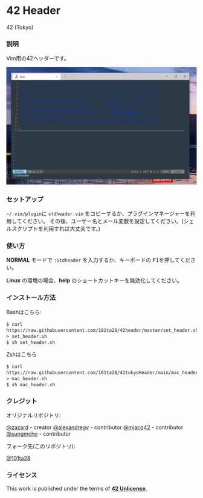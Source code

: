 # **42 Header**

42 (Tokyo)

### **説明**

Vim用の42ヘッダーです。

![42 header](img/42header.jpg)

### **セットアップ**

`~/.vim/plugin`に `stdheader.vim` をコピーするか、プラグインマネージャーを利用してください。
その後、ユーザー名とメール変数を設定してください。(シェルスクリプトを利用すれば大丈夫です。)

### **使い方**

**NORMAL** モードで `:Stdheader` を入力するか、キーボードの <kbd>F1</kbd>を押してください。

**Linux** の環境の場合、**help** のショートカットキーを無効化してください。


### **インストール方法**

Bashはこちら:

```
$ curl https://raw.githubusercontent.com/101ta28/42header/master/set_header.sh > set_header.sh
$ sh set_header.sh
```

Zshはこちら

```
$ curl https://raw.githubusercontent.com/101ta28/42tokyoHeader/main/mac_header.sh > mac_header.sh
$ sh mac_header.sh
```

### **クレジット**

オリジナルリポジトリ:

[@zazard](https://github.com/zazard) - creator
[@alexandregv](https://github.com/alexandregv) - contributor
[@mjacq42](https://github.com/mjacq42) - contributor
[@sungmcho](https://github.com/lordtomi0325) - contributor

フォーク先(このリポジトリ):

[@101ta28](https://github.com/101ta28)

### **ライセンス**

This work is published under the terms of **[42 Unlicense](https://github.com/gcamerli/42unlicense)**.
